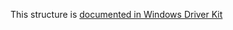 This structure is [documented in Windows Driver Kit](https://learn.microsoft.com/en-us/windows-hardware/drivers/ddi/ntddk/ns-ntddk-_file_alignment_information)
